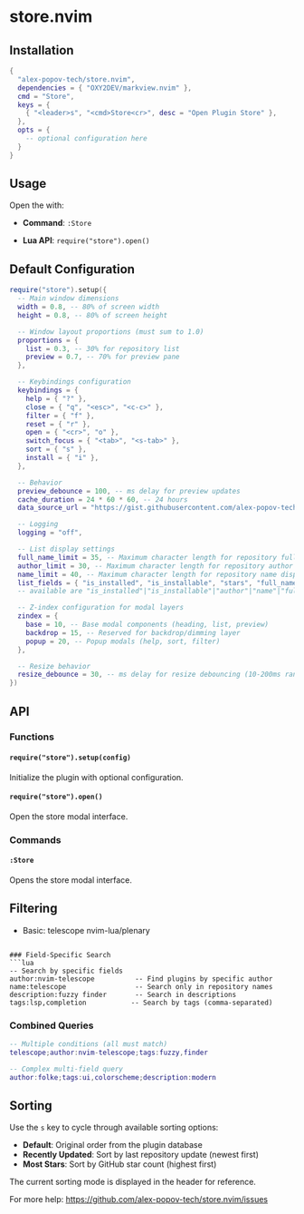 # store.nvim

## Installation

```lua
{
  "alex-popov-tech/store.nvim",
  dependencies = { "OXY2DEV/markview.nvim" },
  cmd = "Store",
  keys = {
    { "<leader>s", "<cmd>Store<cr>", desc = "Open Plugin Store" },
  },
  opts = {
    -- optional configuration here
  }
}
```

## Usage

Open the with:

- **Command**: `:Store`

- **Lua API**: `require("store").open()`

## Default Configuration

```lua
require("store").setup({
  -- Main window dimensions
  width = 0.8, -- 80% of screen width
  height = 0.8, -- 80% of screen height

  -- Window layout proportions (must sum to 1.0)
  proportions = {
    list = 0.3, -- 30% for repository list
    preview = 0.7, -- 70% for preview pane
  },

  -- Keybindings configuration
  keybindings = {
    help = { "?" },
    close = { "q", "<esc>", "<c-c>" },
    filter = { "f" },
    reset = { "r" },
    open = { "<cr>", "o" },
    switch_focus = { "<tab>", "<s-tab>" },
    sort = { "s" },
    install = { "i" },
  },

  -- Behavior
  preview_debounce = 100, -- ms delay for preview updates
  cache_duration = 24 * 60 * 60, -- 24 hours
  data_source_url = "https://gist.githubusercontent.com/alex-popov-tech/dfb6adf1ee0506461d7dc029a28f851d/raw/db_minified.json", -- URL for plugin data

  -- Logging
  logging = "off",

  -- List display settings
  full_name_limit = 35, -- Maximum character length for repository full_name display
  author_limit = 30, -- Maximum character length for repository author display
  name_limit = 40, -- Maximum character length for repository name display
  list_fields = { "is_installed", "is_installable", "stars", "full_name", "pushed_at", "tags" }, -- Fields to display in order
  -- available are "is_installed"|"is_installable"|"author"|"name"|"full_name"|"stars"|"forks"|"issues"|"tags"|"pushed_at"

  -- Z-index configuration for modal layers
  zindex = {
    base = 10, -- Base modal components (heading, list, preview)
    backdrop = 15, -- Reserved for backdrop/dimming layer
    popup = 20, -- Popup modals (help, sort, filter)
  },

  -- Resize behavior
  resize_debounce = 30, -- ms delay for resize debouncing (10-200ms range)
})
```

## API

### Functions

#### `require("store").setup(config)`

Initialize the plugin with optional configuration.

#### `require("store").open()`

Open the store modal interface.

### Commands

#### `:Store`

Opens the store modal interface.

## Filtering

- Basic:
telescope
nvim-lua/plenary
```

### Field-Specific Search
```lua
-- Search by specific fields
author:nvim-telescope          -- Find plugins by specific author
name:telescope                 -- Search only in repository names
description:fuzzy finder       -- Search in descriptions
tags:lsp,completion           -- Search by tags (comma-separated)
```

### Combined Queries
```lua
-- Multiple conditions (all must match)
telescope;author:nvim-telescope;tags:fuzzy,finder

-- Complex multi-field query
author:folke;tags:ui,colorscheme;description:modern
```

## Sorting

Use the `s` key to cycle through available sorting options:

- **Default**: Original order from the plugin database
- **Recently Updated**: Sort by last repository update (newest first)
- **Most Stars**: Sort by GitHub star count (highest first)

The current sorting mode is displayed in the header for reference.

For more help: https://github.com/alex-popov-tech/store.nvim/issues
